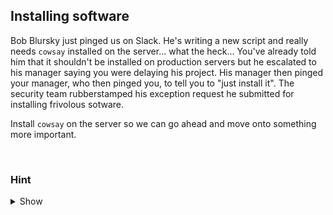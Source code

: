 ## Installing software

Bob Blursky just pinged us on Slack. He's writing a new script and really needs `cowsay` installed on the server... what the heck... You've already told him that it shouldn't be installed on production servers but he escalated to his manager saying you were delaying his project. His manager then pinged your manager, who then pinged you, to tell you to "just install it". The security team rubberstamped his exception request he submitted for installing frivolous sotware.

Install `cowsay` on the server so we can go ahead and move onto something more important. 

<br>

### Hint
<details>
<summary>Show</summary>
<br>
This distro uses `apt` for its package manager. That could be useful for installing things.

</details>